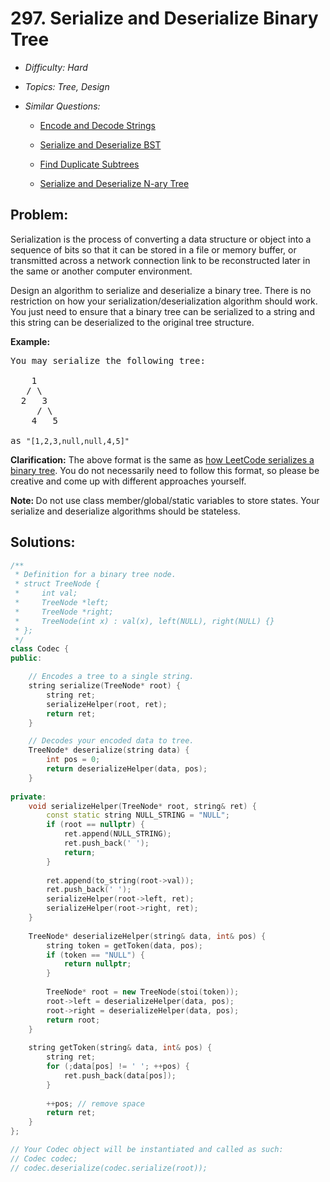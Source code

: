 # 297. Serialize and Deserialize Binary Tree

* *Difficulty: Hard*

* *Topics: Tree, Design*

* *Similar Questions:*

  * [Encode and Decode Strings](encode-and-decode-strings.md)

  * [Serialize and Deserialize BST](serialize-and-deserialize-bst.md)

  * [Find Duplicate Subtrees](find-duplicate-subtrees.md)

  * [Serialize and Deserialize N-ary Tree](serialize-and-deserialize-n-ary-tree.md)

## Problem:

<p>Serialization is the process of converting a data structure or object into a sequence of bits so that it can be stored in a file or memory buffer, or transmitted across a network connection link to be reconstructed later in the same or another computer environment.</p>

<p>Design an algorithm to serialize and deserialize a binary tree. There is no restriction on how your serialization/deserialization algorithm should work. You just need to ensure that a binary tree can be serialized to a string and this string can be deserialized to the original tree structure.</p>

<p><strong>Example:&nbsp;</strong></p>

<pre>
You may serialize the following tree:

    1
   / \
  2   3
     / \
    4   5

as <code>&quot;[1,2,3,null,null,4,5]&quot;</code>
</pre>

<p><strong>Clarification:</strong> The above format is the same as <a href="/faq/#binary-tree">how LeetCode serializes a binary tree</a>. You do not necessarily need to follow this format, so please be creative and come up with different approaches yourself.</p>

<p><strong>Note:&nbsp;</strong>Do not use class member/global/static variables to store states. Your serialize and deserialize algorithms should be stateless.</p>

## Solutions:

```c++
/**
 * Definition for a binary tree node.
 * struct TreeNode {
 *     int val;
 *     TreeNode *left;
 *     TreeNode *right;
 *     TreeNode(int x) : val(x), left(NULL), right(NULL) {}
 * };
 */
class Codec {
public:

    // Encodes a tree to a single string.
    string serialize(TreeNode* root) {
        string ret;
        serializeHelper(root, ret);
        return ret;
    }

    // Decodes your encoded data to tree.
    TreeNode* deserialize(string data) {
        int pos = 0;
        return deserializeHelper(data, pos);
    }
    
private:
    void serializeHelper(TreeNode* root, string& ret) {
        const static string NULL_STRING = "NULL"; 
        if (root == nullptr) {
            ret.append(NULL_STRING);
            ret.push_back(' ');
            return;
        }
        
        ret.append(to_string(root->val));
        ret.push_back(' ');
        serializeHelper(root->left, ret);
        serializeHelper(root->right, ret);
    }
    
    TreeNode* deserializeHelper(string& data, int& pos) {
        string token = getToken(data, pos);
        if (token == "NULL") {
            return nullptr;
        }
        
        TreeNode* root = new TreeNode(stoi(token));
        root->left = deserializeHelper(data, pos);
        root->right = deserializeHelper(data, pos);
        return root;
    }
    
    string getToken(string& data, int& pos) {
        string ret;
        for (;data[pos] != ' '; ++pos) {
            ret.push_back(data[pos]);
        }
        
        ++pos; // remove space
        return ret;
    }
};

// Your Codec object will be instantiated and called as such:
// Codec codec;
// codec.deserialize(codec.serialize(root)); 
```
